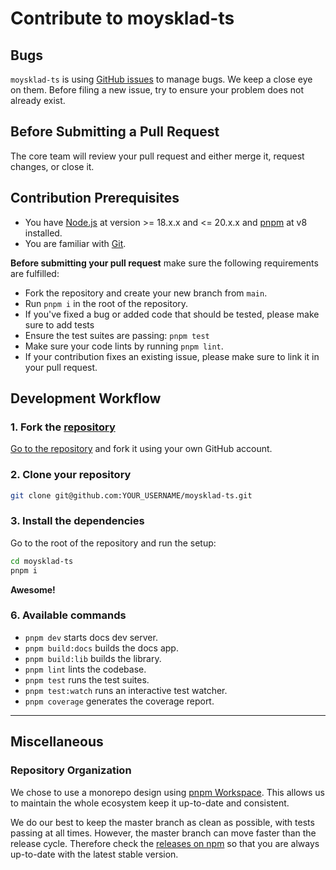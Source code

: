 # Contribute to moysklad-ts
## Bugs

`moysklad-ts` is using [GitHub issues](https://github.com/MonsterDeveloper/moysklad-ts/issues) to manage bugs. We keep a close eye on them. Before filing a new issue, try to ensure your problem does not already exist.


## Before Submitting a Pull Request

The core team will review your pull request and either merge it, request changes, or close it.

## Contribution Prerequisites

- You have [Node.js](https://nodejs.org/en/) at version >= 18.x.x and <= 20.x.x and [pnpm](https://pnpm.io) at v8 installed.
- You are familiar with [Git](https://git-scm.com).

**Before submitting your pull request** make sure the following requirements are fulfilled:

- Fork the repository and create your new branch from `main`.
- Run `pnpm i` in the root of the repository.
- If you've fixed a bug or added code that should be tested, please make sure to add tests
- Ensure the test suites are passing: `pnpm test`
- Make sure your code lints by running `pnpm lint`.
- If your contribution fixes an existing issue, please make sure to link it in your pull request.

## Development Workflow

### 1. Fork the [repository](https://github.com/MonsterDeveloper/moysklad-ts)

[Go to the repository](https://github.com/MonsterDeveloper/moysklad-ts) and fork it using your own GitHub account.

### 2. Clone your repository

```bash
git clone git@github.com:YOUR_USERNAME/moysklad-ts.git
```

### 3. Install the dependencies

Go to the root of the repository and run the setup:

```bash
cd moysklad-ts
pnpm i
```

**Awesome!**

### 6. Available commands

- `pnpm dev` starts docs dev server.
- `pnpm build:docs` builds the docs app.
- `pnpm build:lib` builds the library.
- `pnpm lint` lints the codebase.
- `pnpm test` runs the test suites.
- `pnpm test:watch` runs an interactive test watcher.	
- `pnpm coverage` generates the coverage report.
---

## Miscellaneous

### Repository Organization

We chose to use a monorepo design using [pnpm Workspace](https://pnpm.io/workspaces). This allows us to maintain the whole ecosystem keep it up-to-date and consistent.

We do our best to keep the master branch as clean as possible, with tests passing at all times. However, the master branch can move faster than the release cycle. Therefore check the [releases on npm](https://www.npmjs.com/package/moysklad-ts) so that you are always up-to-date with the latest stable version.
